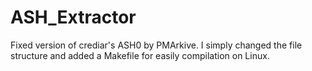 # ASH_Extractor
Fixed version of crediar's ASH0 by PMArkive. I simply changed the file structure and added a Makefile for easily compilation on Linux.